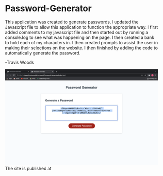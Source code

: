 # Password-Generator

This application was created to generate passwords. I updated the Javascript file to allow this application to function the appropriate way. I first added comments to my javascript file and then started out by running a console.log to see what was happening on the page. I then created a bank to hold each of my characters in. I then created prompts to assist the user in making their selections on the website. I then finished by adding the code to automatically generate the password. 

-Travis Woods

![imagelink](./Assets/images/Password-Generator.png)
The site is published at 
